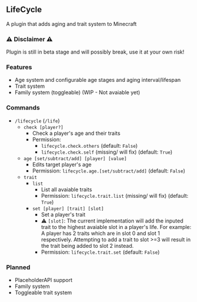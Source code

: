 ## LifeCycle
A plugin that adds aging and trait system to Minecraft
### ⚠️ Disclaimer ⚠️
Plugin is still in beta stage and will possibly break, use it at your own risk!
### Features
- Age system and configurable age stages and aging interval/lifespan
- Trait system
- Family system (toggleable) (WIP - Not avaiable yet)
### Commands
- `/lifecycle` (`/life`)
  - `check [player?]`
    - Check a player's age and their traits
    - Permission:
      - `lifecycle.check.others` (default: `False`)
      - `lifecycle.check.self` (missing/ will fix) (default: `True`)
  - `age [set/subtract/add] [player] [value]`
    - Edits target player's age
    - Permission: `lifecycle.age.[set/subtract/add]` (default: `False`)
  - `trait`
    - `list`
      - List all avaiable traits
      - Permission: `lifecycle.trait.list` (missing/ will fix) (default: `True`)
    - `set [player] [trait] [slot]`
      - Set a player's trait
      - ⚠️ `[slot]`: The current implementation will add the inputed trait to the highest avaiable slot in a player's life. For example: A player has 2 traits which are in slot 0 and slot 1 respectively. Attempting to add a trait to slot >=3 will result in the trait being added to slot 2 instead.
      - Permission: `lifecycle.trait.set` (default: `False`)
### Planned
- PlaceholderAPI support
- Family system
- Toggleable trait system
